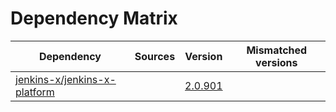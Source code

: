 # Dependency Matrix

Dependency | Sources | Version | Mismatched versions
---------- | ------- | ------- | -------------------
[jenkins-x/jenkins-x-platform](https://github.com/jenkins-x/jenkins-x-platform) |  | [2.0.901](https://github.com/jenkins-x/jenkins-x-platform/releases/tag/v2.0.901) | 
